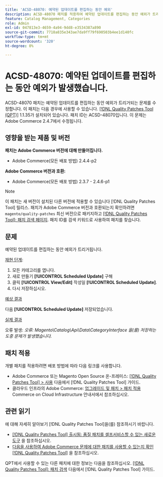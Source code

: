 ```yaml
---
title: 'ACSD-48070: 예약된 업데이트를 편집하는 동안 예외'
description: ACSD-48070 패치를 적용하여 예약된 업데이트를 편집하는 동안 예외가 트리거된 Adobe Commerce 문제를 수정합니다.
feature: Catalog Management, Categories
role: Admin
exl-id: 047813e3-4659-4a94-9dd8-e3534387a890
source-git-commit: 7718a835e343ae7da9ff79f690503b4ee1d140fc
workflow-type: tm+mt
source-wordcount: '320'
ht-degree: 0%

---
```


# ACSD-48070: 예약된 업데이트를 편집하는 동안 예외가 발생했습니다.

ACSD-48070 패치는 예약된 업데이트를 편집하는 동안 예외가 트리거되는 문제를 수정합니다. 이 패치는 다음 경우에 사용할 수 있습니다. [[!DNL Quality Patches Tool (QPT)]](/help/announcements/adobe-commerce-announcements/magento-quality-patches-released-new-tool-to-self-serve-quality-patches.md) 1.1.35가 설치되어 있습니다. 패치 ID는 ACSD-48070입니다. 이 문제는 Adobe Commerce 2.4.7에서 수정됩니다.

## 영향을 받는 제품 및 버전

**패치는 Adobe Commerce 버전에 대해 만들어집니다.**

* Adobe Commerce(모든 배포 방법) 2.4.4-p2

**Adobe Commerce 버전과 호환:**

* Adobe Commerce(모든 배포 방법) 2.3.7 - 2.4.6-p1

>[!NOTE]
>
>이 패치는 새 버전이 설치된 다른 버전에 적용할 수 있습니다 [!DNL Quality Patches Tool] 릴리스. 패치가 Adobe Commerce 버전과 호환되는지 확인하려면 `magento/quality-patches` 최신 버전으로 패키지하고 [[!DNL Quality Patches Tool]: 패치 검색 페이지](https://experienceleague.adobe.com/tools/commerce-quality-patches/index.html). 패치 ID를 검색 키워드로 사용하여 패치를 찾습니다.

## 문제

예약된 업데이트를 편집하는 동안 예외가 트리거됩니다.

<u>재현 단계</u>:

1. 모든 카테고리를 엽니다.
2. 새로 만들기 **[!UICONTROL Scheduled Update]** 구해
3. 클릭 **[!UICONTROL View/Edit]** 작성일 **[!UICONTROL Scheduled Update]**.
4. 다시 저장하십시오.

<u>예상 결과</u>

다음 **[!UICONTROL Scheduled Update]** 저장되었습니다.

<u>실제 결과</u>

오류 발생: *오류: Magento\Catalog\Api\Data\CategoryInterface 을(를) 저장하는 도중 문제가 발생했습니다.*

## 패치 적용

개별 패치를 적용하려면 배포 방법에 따라 다음 링크를 사용합니다.

* Adobe Commerce 또는 Magento Open Source 온-프레미스: [[!DNL Quality Patches Tool] > 사용](https://experienceleague.adobe.com/docs/commerce-operations/tools/quality-patches-tool/usage.html) 다음에서 [!DNL Quality Patches Tool] 가이드.
* 클라우드 인프라의 Adobe Commerce: [업그레이드 및 패치 > 패치 적용](https://experienceleague.adobe.com/docs/commerce-cloud-service/user-guide/develop/upgrade/apply-patches.html) Commerce on Cloud Infrastructure 안내서에서 참조하십시오.

## 관련 읽기

에 대해 자세히 알아보기 [!DNL Quality Patches Tool]을(를) 참조하시기 바랍니다.

* [[!DNL Quality Patches Tool] 출시됨: 품질 패치를 셀프서비스할 수 있는 새로운 도구](/help/announcements/adobe-commerce-announcements/magento-quality-patches-released-new-tool-to-self-serve-quality-patches.md) 을 참조하십시오.
* [다음을 사용하여 Adobe Commerce 문제에 대한 패치를 사용할 수 있는지 확인 [!DNL Quality Patches Tool]](/help/support-tools/patches-available-in-qpt-tool/check-patch-for-magento-issue-with-magento-quality-patches.md) 을 참조하십시오.

QPT에서 사용할 수 있는 다른 패치에 대한 정보는 다음을 참조하십시오. [[!DNL Quality Patches Tool]: 패치 검색](https://experienceleague.adobe.com/tools/commerce-quality-patches/index.html) 다음에서 [!DNL Quality Patches Tool] 가이드.
